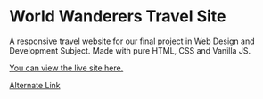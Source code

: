 # World Wanderers Travel Site

A responsive travel website for our final project in Web Design and Development Subject. Made with pure HTML, CSS and Vanilla JS.

[You can view the live site here.](https://world-wanderers.netlify.app/)

[Alternate Link](https://world-wanderers-travel-site.pages.dev/)